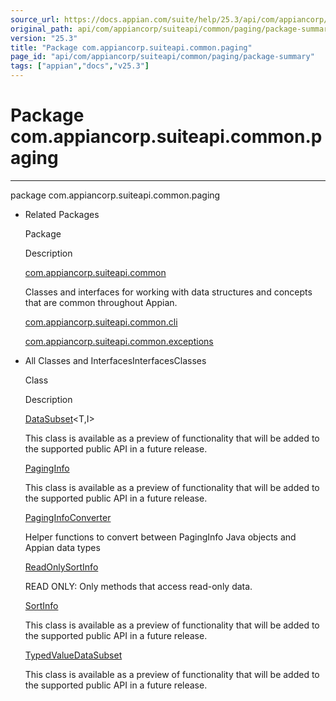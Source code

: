 ```yaml
---
source_url: https://docs.appian.com/suite/help/25.3/api/com/appiancorp/suiteapi/common/paging/package-summary.html
original_path: api/com/appiancorp/suiteapi/common/paging/package-summary.html
version: "25.3"
title: "Package com.appiancorp.suiteapi.common.paging"
page_id: "api/com/appiancorp/suiteapi/common/paging/package-summary"
tags: ["appian","docs","v25.3"]
---
```



# Package com.appiancorp.suiteapi.common.paging

* * *

package com.appiancorp.suiteapi.common.paging

-   Related Packages

    Package

    Description

    [com.appiancorp.suiteapi.common](../package-summary.html)

    Classes and interfaces for working with data structures and concepts that are common throughout Appian.

    [com.appiancorp.suiteapi.common.cli](../cli/package-summary.html)

    [com.appiancorp.suiteapi.common.exceptions](../exceptions/package-summary.html)

-   All Classes and InterfacesInterfacesClasses

    Class

    Description

    [DataSubset](DataSubset.html "class in com.appiancorp.suiteapi.common.paging")<T,I>

    This class is available as a preview of functionality that will be added to the supported public API in a future release.

    [PagingInfo](PagingInfo.html "class in com.appiancorp.suiteapi.common.paging")

    This class is available as a preview of functionality that will be added to the supported public API in a future release.

    [PagingInfoConverter](PagingInfoConverter.html "class in com.appiancorp.suiteapi.common.paging")

    Helper functions to convert between PagingInfo Java objects and Appian data types

    [ReadOnlySortInfo](ReadOnlySortInfo.html "interface in com.appiancorp.suiteapi.common.paging")

    READ ONLY: Only methods that access read-only data.

    [SortInfo](SortInfo.html "class in com.appiancorp.suiteapi.common.paging")

    This class is available as a preview of functionality that will be added to the supported public API in a future release.

    [TypedValueDataSubset](TypedValueDataSubset.html "class in com.appiancorp.suiteapi.common.paging")

    This class is available as a preview of functionality that will be added to the supported public API in a future release.